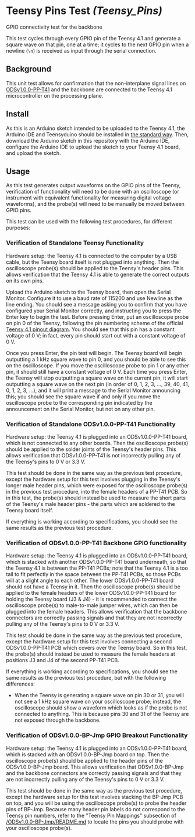 # Teensy Pins Test _(Teensy_Pins)_

GPIO connectivity test for the backbone

This test cycles through every GPIO pin of the Teensy 4.1 and generate a square wave on that pin, one at a time; it cycles to the next GPIO pin when a newline (`\n`) is received as input through the serial connection.

## Background

This unit test allows for confirmation that the non-interplane signal lines on [ODSv1.0.0-PP-T41](../../ODSv1.0.0-PP-T41) and the backbone are connected to the Teensy 4.1 microcontroller on the processing plane.

## Install

As this is an Arduino sketch intended to be uploaded to the Teensy 4.1, the Arduino IDE and Teensyduino should be installed in [the standard way](https://www.pjrc.com/teensy/td_download.html). Then, download the Arduino sketch in this repository with the Arduino IDE, configure the Arduino IDE to upload the sketch to your Teensy 4.1 board, and upload the sketch.

## Usage

As this test generates output waveforms on the GPIO pins of the Teensy, verification of functionality will need to be done with an oscilloscope (or instrument with equivalent functionality for measuring digital voltage waveforms), and the probe(s) will need to be manually be moved between GPIO pins.

This test can be used with the following test procedures, for different purposes:

### Verification of Standalone Teensy Functionality

Hardware setup: the Teensy 4.1 is connected to the computer by a USB cable, but the Teensy board itself is not plugged into anything. Then the oscilloscope probe(s) should be applied to the Teensy's header pins. This allows verification that the Teensy 4.1 is able to generate the correct outputs on its own pins.

Upload the Arduino sketch to the Teensy board, then open the Serial Monitor. Configure it to use a baud rate of 115200 and use Newline as the line ending. You should see a message asking you to confirm that you have configured your Serial Monitor correctly, and instructing you to press the Enter key to begin the test. Before pressing Enter, put an oscilloscope probe on pin 0 of the Teensy, following the pin numbering scheme of the official [Teensy 4.1 pinout diagram](../../Parts/Board/Teensy%204/Pinout%20Card.pdf). You should see that this pin has a constant voltage of 0 V; in fact, every pin should start out with a constant voltage of 0 V.

Once you press Enter, the pin test will begin. The Teensy board will begin outputting a 1 kHz square wave to pin 0, and you should be able to see this on the oscilloscope. If you move the oscilloscope probe to pin 1 or any other pin, it should still have a constant voltage of 0 V. Each time you press Enter, the Teensy will stop outputting a square wave on the current pin, it will start outputting a square wave on the next pin (in order of 0, 1, 2, 3, ..., 39, 40, 41, 0, 1, 2, 3, ...), and it will print a message to the Serial Monitor announcing this; you should see the square wave if and only if you move the oscilloscope probe to the corresponding pin indicated by the announcement on the Serial Monitor, but not on any other pin.

### Verification of Standalone ODSv1.0.0-PP-T41 Functionality

Hardware setup: the Teensy 4.1 is plugged into an ODSv1.0.0-PP-T41 board, which is not connected to any other boards. Then the oscilloscope probe(s) should be applied to the solder joints of the Teensy's header pins. This allows verification that ODSv1.0.0-PP-T41 is not incorrectly pulling any of the Teensy's pins to 0 V or 3.3 V.

This test should be done in the same way as the previous test procedure, except the hardware setup for this test involves plugging in the Teensy's longer male header pins, which were exposed for the oscilloscope probe(s) in the previous test procedure, into the female headers of a PP-T41 PCB. So in this test, the probe(s) should instead be used to measure the short parts of the Teensy's male header pins - the parts which are soldered to the Teensy board itself.

If everything is working according to specifications, you should see the same results as the previous test procedure.

### Verification of ODSv1.0.0-PP-T41 Backbone GPIO functionality

Hardware setup: the Teensy 4.1 is plugged into an ODSv1.0.0-PP-T41 board, which is stacked with another ODSv1.0.0-PP-T41 board underneath, so that the Teensy 4.1 is between the PP-T41 PCBs; note that the Teensy 4.1 is a too tall to fit perfectly in the space between the PP-T41 PCBs, so those PCBs will at a slight angle to each other. The lower ODSv1.0.0-PP-T41 board should not have a Teensy in it. Then the oscilloscope probe(s) should be applied to the female headers of the lower ODSv1.0.0-PP-T41 board for holding the Teensy board (J3 & J4) - it is recommended to connect the oscilloscope probe(s) to male-to-male jumper wires, which can then be plugged into the female headers. This allows verification that the backbone connectors are correctly passing signals and that they are not incorrectly pulling any of the Teensy's pins to 0 V or 3.3 V.

This test should be done in the same way as the previous test procedure, except the hardware setup for this test involves connecting a second ODSv1.0.0-PP-T41 PCB which covers over the Teensy board. So in this test, the probe(s) should instead be used to measure the female headers at positions J3 and J4 of the second PP-T41 PCB.

If everything is working according to specifications, you should see the same results as the previous test procedure, but with the following differences:

- When the Teensy is generating a square wave on pin 30 or 31, you will not see a 1 kHz square wave on your oscilloscope probe; instead, the oscilloscope should show a waveform which looks as if the probe is not connected to anything. This is because pins 30 and 31 of the Teensy are not exposed through the backbone.

### Verification of ODSv1.0.0-BP-Jmp GPIO Breakout Functionality

Hardware setup: the Teensy 4.1 is plugged into an ODSv1.0.0-PP-T41 board, which is stacked with an ODSv1.0.0-BP-Jmp board on top. Then the oscilloscope probe(s) should be applied to the header pins of the ODSv1.0.0-BP-Jmp board. This allows verification that ODSv1.0.0-BP-Jmp and the backbone connectors are correctly passing signals and that they are not incorrectly pulling any of the Teensy's pins to 0 V or 3.3 V.

This test should be done in the same way as the previous test procedure, except the hardware setup for this test involves stacking the BP-Jmp PCB on top, and you will be using the oscilloscope probe(s) to probe the header pins of BP-Jmp. Because many header pin labels do not correspond to the Teensy pin numbers, refer to the "Teensy Pin Mappings" subsection of [/ODSv1.0.0-BP-Jmp/README.md](../../ODSv1.0.0-BP-Jmp/README.md) to locate the pins you should probe with your oscilloscope probe(s).
